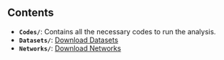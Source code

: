 ## Contents
- **`Codes/`**: Contains all the necessary codes to run the analysis.
- **`Datasets/`**: [Download Datasets](https://drive.google.com/drive/folders/17P5WTmnLN7GFJXgmu8fK4aquMZexycOO?usp=sharing)  
- **`Networks/`**: [Download Networks](https://drive.google.com/drive/folders/1dgUsLAm5XRUvAbX7Zq59Z0uDDMqwQ1L8?usp=sharing)

